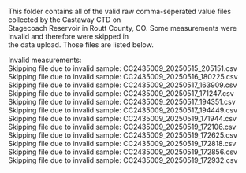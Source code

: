 This folder contains all of the valid raw comma-seperated value files collected by the Castaway CTD on \
Stagecoach Reservoir in Routt County, CO. Some measurements were invalid and therefore were skipped in \
the data upload. Those files are listed below.

Invalid measurements: \
Skipping file due to invalid sample: CC2435009_20250515_205151.csv \
Skipping file due to invalid sample: CC2435009_20250516_180225.csv \
Skipping file due to invalid sample: CC2435009_20250517_163909.csv \
Skipping file due to invalid sample: CC2435009_20250517_171247.csv \
Skipping file due to invalid sample: CC2435009_20250517_194351.csv \
Skipping file due to invalid sample: CC2435009_20250517_194449.csv \
Skipping file due to invalid sample: CC2435009_20250519_171944.csv \
Skipping file due to invalid sample: CC2435009_20250519_172106.csv \
Skipping file due to invalid sample: CC2435009_20250519_172625.csv \
Skipping file due to invalid sample: CC2435009_20250519_172818.csv \
Skipping file due to invalid sample: CC2435009_20250519_172856.csv \
Skipping file due to invalid sample: CC2435009_20250519_172932.csv
